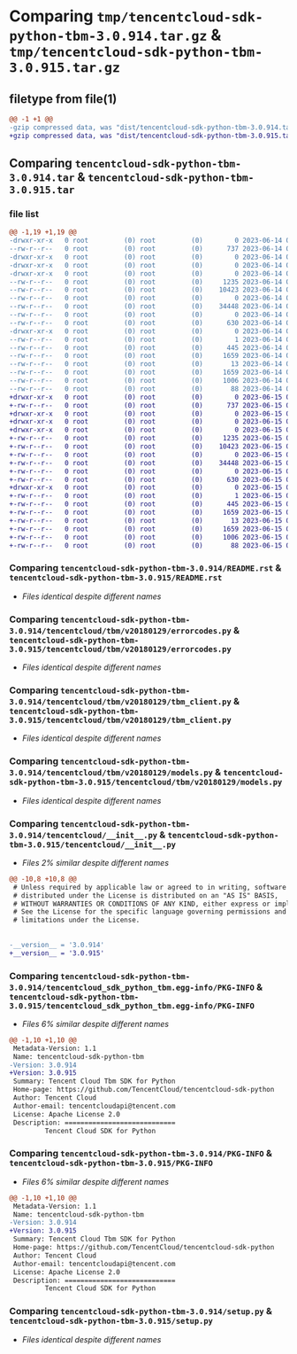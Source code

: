 # Comparing `tmp/tencentcloud-sdk-python-tbm-3.0.914.tar.gz` & `tmp/tencentcloud-sdk-python-tbm-3.0.915.tar.gz`

## filetype from file(1)

```diff
@@ -1 +1 @@
-gzip compressed data, was "dist/tencentcloud-sdk-python-tbm-3.0.914.tar", last modified: Wed Jun 14 00:34:28 2023, max compression
+gzip compressed data, was "dist/tencentcloud-sdk-python-tbm-3.0.915.tar", last modified: Thu Jun 15 00:33:39 2023, max compression
```

## Comparing `tencentcloud-sdk-python-tbm-3.0.914.tar` & `tencentcloud-sdk-python-tbm-3.0.915.tar`

### file list

```diff
@@ -1,19 +1,19 @@
-drwxr-xr-x   0 root         (0) root         (0)        0 2023-06-14 00:34:28.000000 tencentcloud-sdk-python-tbm-3.0.914/
--rw-r--r--   0 root         (0) root         (0)      737 2023-06-14 00:34:28.000000 tencentcloud-sdk-python-tbm-3.0.914/README.rst
-drwxr-xr-x   0 root         (0) root         (0)        0 2023-06-14 00:34:28.000000 tencentcloud-sdk-python-tbm-3.0.914/tencentcloud/
-drwxr-xr-x   0 root         (0) root         (0)        0 2023-06-14 00:34:28.000000 tencentcloud-sdk-python-tbm-3.0.914/tencentcloud/tbm/
-drwxr-xr-x   0 root         (0) root         (0)        0 2023-06-14 00:34:28.000000 tencentcloud-sdk-python-tbm-3.0.914/tencentcloud/tbm/v20180129/
--rw-r--r--   0 root         (0) root         (0)     1235 2023-06-14 00:34:28.000000 tencentcloud-sdk-python-tbm-3.0.914/tencentcloud/tbm/v20180129/errorcodes.py
--rw-r--r--   0 root         (0) root         (0)    10423 2023-06-14 00:34:28.000000 tencentcloud-sdk-python-tbm-3.0.914/tencentcloud/tbm/v20180129/tbm_client.py
--rw-r--r--   0 root         (0) root         (0)        0 2023-06-14 00:34:28.000000 tencentcloud-sdk-python-tbm-3.0.914/tencentcloud/tbm/v20180129/__init__.py
--rw-r--r--   0 root         (0) root         (0)    34448 2023-06-14 00:34:28.000000 tencentcloud-sdk-python-tbm-3.0.914/tencentcloud/tbm/v20180129/models.py
--rw-r--r--   0 root         (0) root         (0)        0 2023-06-14 00:34:28.000000 tencentcloud-sdk-python-tbm-3.0.914/tencentcloud/tbm/__init__.py
--rw-r--r--   0 root         (0) root         (0)      630 2023-06-14 00:34:28.000000 tencentcloud-sdk-python-tbm-3.0.914/tencentcloud/__init__.py
-drwxr-xr-x   0 root         (0) root         (0)        0 2023-06-14 00:34:28.000000 tencentcloud-sdk-python-tbm-3.0.914/tencentcloud_sdk_python_tbm.egg-info/
--rw-r--r--   0 root         (0) root         (0)        1 2023-06-14 00:34:28.000000 tencentcloud-sdk-python-tbm-3.0.914/tencentcloud_sdk_python_tbm.egg-info/dependency_links.txt
--rw-r--r--   0 root         (0) root         (0)      445 2023-06-14 00:34:28.000000 tencentcloud-sdk-python-tbm-3.0.914/tencentcloud_sdk_python_tbm.egg-info/SOURCES.txt
--rw-r--r--   0 root         (0) root         (0)     1659 2023-06-14 00:34:28.000000 tencentcloud-sdk-python-tbm-3.0.914/tencentcloud_sdk_python_tbm.egg-info/PKG-INFO
--rw-r--r--   0 root         (0) root         (0)       13 2023-06-14 00:34:28.000000 tencentcloud-sdk-python-tbm-3.0.914/tencentcloud_sdk_python_tbm.egg-info/top_level.txt
--rw-r--r--   0 root         (0) root         (0)     1659 2023-06-14 00:34:28.000000 tencentcloud-sdk-python-tbm-3.0.914/PKG-INFO
--rw-r--r--   0 root         (0) root         (0)     1006 2023-06-14 00:34:28.000000 tencentcloud-sdk-python-tbm-3.0.914/setup.py
--rw-r--r--   0 root         (0) root         (0)       88 2023-06-14 00:34:28.000000 tencentcloud-sdk-python-tbm-3.0.914/setup.cfg
+drwxr-xr-x   0 root         (0) root         (0)        0 2023-06-15 00:33:39.000000 tencentcloud-sdk-python-tbm-3.0.915/
+-rw-r--r--   0 root         (0) root         (0)      737 2023-06-15 00:33:39.000000 tencentcloud-sdk-python-tbm-3.0.915/README.rst
+drwxr-xr-x   0 root         (0) root         (0)        0 2023-06-15 00:33:39.000000 tencentcloud-sdk-python-tbm-3.0.915/tencentcloud/
+drwxr-xr-x   0 root         (0) root         (0)        0 2023-06-15 00:33:39.000000 tencentcloud-sdk-python-tbm-3.0.915/tencentcloud/tbm/
+drwxr-xr-x   0 root         (0) root         (0)        0 2023-06-15 00:33:39.000000 tencentcloud-sdk-python-tbm-3.0.915/tencentcloud/tbm/v20180129/
+-rw-r--r--   0 root         (0) root         (0)     1235 2023-06-15 00:33:39.000000 tencentcloud-sdk-python-tbm-3.0.915/tencentcloud/tbm/v20180129/errorcodes.py
+-rw-r--r--   0 root         (0) root         (0)    10423 2023-06-15 00:33:39.000000 tencentcloud-sdk-python-tbm-3.0.915/tencentcloud/tbm/v20180129/tbm_client.py
+-rw-r--r--   0 root         (0) root         (0)        0 2023-06-15 00:33:39.000000 tencentcloud-sdk-python-tbm-3.0.915/tencentcloud/tbm/v20180129/__init__.py
+-rw-r--r--   0 root         (0) root         (0)    34448 2023-06-15 00:33:39.000000 tencentcloud-sdk-python-tbm-3.0.915/tencentcloud/tbm/v20180129/models.py
+-rw-r--r--   0 root         (0) root         (0)        0 2023-06-15 00:33:39.000000 tencentcloud-sdk-python-tbm-3.0.915/tencentcloud/tbm/__init__.py
+-rw-r--r--   0 root         (0) root         (0)      630 2023-06-15 00:33:39.000000 tencentcloud-sdk-python-tbm-3.0.915/tencentcloud/__init__.py
+drwxr-xr-x   0 root         (0) root         (0)        0 2023-06-15 00:33:39.000000 tencentcloud-sdk-python-tbm-3.0.915/tencentcloud_sdk_python_tbm.egg-info/
+-rw-r--r--   0 root         (0) root         (0)        1 2023-06-15 00:33:39.000000 tencentcloud-sdk-python-tbm-3.0.915/tencentcloud_sdk_python_tbm.egg-info/dependency_links.txt
+-rw-r--r--   0 root         (0) root         (0)      445 2023-06-15 00:33:39.000000 tencentcloud-sdk-python-tbm-3.0.915/tencentcloud_sdk_python_tbm.egg-info/SOURCES.txt
+-rw-r--r--   0 root         (0) root         (0)     1659 2023-06-15 00:33:39.000000 tencentcloud-sdk-python-tbm-3.0.915/tencentcloud_sdk_python_tbm.egg-info/PKG-INFO
+-rw-r--r--   0 root         (0) root         (0)       13 2023-06-15 00:33:39.000000 tencentcloud-sdk-python-tbm-3.0.915/tencentcloud_sdk_python_tbm.egg-info/top_level.txt
+-rw-r--r--   0 root         (0) root         (0)     1659 2023-06-15 00:33:39.000000 tencentcloud-sdk-python-tbm-3.0.915/PKG-INFO
+-rw-r--r--   0 root         (0) root         (0)     1006 2023-06-15 00:33:39.000000 tencentcloud-sdk-python-tbm-3.0.915/setup.py
+-rw-r--r--   0 root         (0) root         (0)       88 2023-06-15 00:33:39.000000 tencentcloud-sdk-python-tbm-3.0.915/setup.cfg
```

### Comparing `tencentcloud-sdk-python-tbm-3.0.914/README.rst` & `tencentcloud-sdk-python-tbm-3.0.915/README.rst`

 * *Files identical despite different names*

### Comparing `tencentcloud-sdk-python-tbm-3.0.914/tencentcloud/tbm/v20180129/errorcodes.py` & `tencentcloud-sdk-python-tbm-3.0.915/tencentcloud/tbm/v20180129/errorcodes.py`

 * *Files identical despite different names*

### Comparing `tencentcloud-sdk-python-tbm-3.0.914/tencentcloud/tbm/v20180129/tbm_client.py` & `tencentcloud-sdk-python-tbm-3.0.915/tencentcloud/tbm/v20180129/tbm_client.py`

 * *Files identical despite different names*

### Comparing `tencentcloud-sdk-python-tbm-3.0.914/tencentcloud/tbm/v20180129/models.py` & `tencentcloud-sdk-python-tbm-3.0.915/tencentcloud/tbm/v20180129/models.py`

 * *Files identical despite different names*

### Comparing `tencentcloud-sdk-python-tbm-3.0.914/tencentcloud/__init__.py` & `tencentcloud-sdk-python-tbm-3.0.915/tencentcloud/__init__.py`

 * *Files 2% similar despite different names*

```diff
@@ -10,8 +10,8 @@
 # Unless required by applicable law or agreed to in writing, software
 # distributed under the License is distributed on an "AS IS" BASIS,
 # WITHOUT WARRANTIES OR CONDITIONS OF ANY KIND, either express or implied.
 # See the License for the specific language governing permissions and
 # limitations under the License.
 
 
-__version__ = '3.0.914'
+__version__ = '3.0.915'
```

### Comparing `tencentcloud-sdk-python-tbm-3.0.914/tencentcloud_sdk_python_tbm.egg-info/PKG-INFO` & `tencentcloud-sdk-python-tbm-3.0.915/tencentcloud_sdk_python_tbm.egg-info/PKG-INFO`

 * *Files 6% similar despite different names*

```diff
@@ -1,10 +1,10 @@
 Metadata-Version: 1.1
 Name: tencentcloud-sdk-python-tbm
-Version: 3.0.914
+Version: 3.0.915
 Summary: Tencent Cloud Tbm SDK for Python
 Home-page: https://github.com/TencentCloud/tencentcloud-sdk-python
 Author: Tencent Cloud
 Author-email: tencentcloudapi@tencent.com
 License: Apache License 2.0
 Description: ============================
         Tencent Cloud SDK for Python
```

### Comparing `tencentcloud-sdk-python-tbm-3.0.914/PKG-INFO` & `tencentcloud-sdk-python-tbm-3.0.915/PKG-INFO`

 * *Files 6% similar despite different names*

```diff
@@ -1,10 +1,10 @@
 Metadata-Version: 1.1
 Name: tencentcloud-sdk-python-tbm
-Version: 3.0.914
+Version: 3.0.915
 Summary: Tencent Cloud Tbm SDK for Python
 Home-page: https://github.com/TencentCloud/tencentcloud-sdk-python
 Author: Tencent Cloud
 Author-email: tencentcloudapi@tencent.com
 License: Apache License 2.0
 Description: ============================
         Tencent Cloud SDK for Python
```

### Comparing `tencentcloud-sdk-python-tbm-3.0.914/setup.py` & `tencentcloud-sdk-python-tbm-3.0.915/setup.py`

 * *Files identical despite different names*


